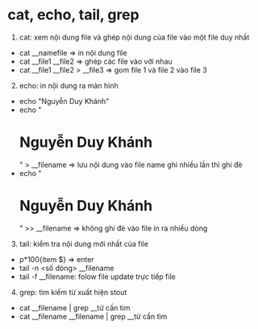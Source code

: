 # cat, echo, tail, grep

1. cat: xem nội dung file và ghép nội dung của file vào một file duy nhất

- cat __namefile => in nội dung file
- cat __file1 __file2 => ghép các file vào với nhau
- cat __file1 __file2 > __file3 => gom file 1 và file 2 vào file 3

2. echo: in nội dung ra màn hình

- echo "Nguyễn Duy Khánh"
- echo "<h1> Nguyễn Duy Khánh </h1>" > __filename => lưu nội dung vào file name ghi nhiều lần thì ghi đè
- echo "<h1> Nguyễn Duy Khánh </h1>" >> __filename => không ghi đè vào file in ra nhiều dòng


3. tail: kiểm tra nội dung mới nhất của file

- p*100{item $} => enter
- tail -n <số dòng> __filename
- tail -f __filename: folow file update trực tiếp file


4. grep: tìm kiếm từ xuất hiện stout

- cat __filename | grep __từ cần tìm
- cat __filename __filename | grep __từ cần tìm